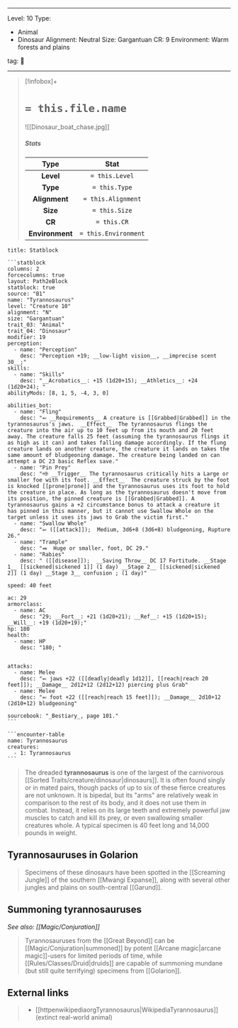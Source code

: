 
---


Level: 10
Type:
- Animal
- Dinosaur
Alignment: Neutral
Size: Gargantuan
CR: 9
Environment: Warm forests and plains


tag: 👹

---

> [!infobox]+
> #  `= this.file.name`
> ![[Dinosaur_boat_chase.jpg]]
> ##### Stats
> Type | Stat |
> :---:|:---:|
> **Level** | `= this.Level` |
> **Type** | `= this.Type` |
> **Alignment** | `= this.Alignment` |
> **Size** | `= this.Size` |
> **CR** | `= this.CR` |
> **Environment** | `= this.Environment` |




````ad-info
title: Statblock

```statblock
columns: 2
forcecolumns: true
layout: Path2eBlock
statblock: true
source: "B1"
name: "Tyrannosaurus"
level: "Creature 10"
alignment: "N"
size: "Gargantuan"
trait_03: "Animal"
trait_04: "Dinosaur"
modifier: 19
perception:
  - name: "Perception"
    desc: "Perception +19; __low-light vision__, __imprecise scent 30__;"
skills:
  - name: "Skills"
    desc: "__Acrobatics__: +15 (1d20+15); __Athletics__: +24 (1d20+24); "
abilityMods: [8, 1, 5, -4, 3, 0]

abilities_bot:
  - name: "Fling"
    desc: "⬻ __Requirements__ A creature is [[Grabbed|Grabbed]] in the tyrannosaurus's jaws.  __Effect__  The tyrannosaurus flings the creature into the air up to 10 feet up from its mouth and 20 feet away. The creature falls 25 feet (assuming the tyrannosaurus flings it as high as it can) and takes falling damage accordingly. If the flung creature lands on another creature, the creature it lands on takes the same amount of bludgeoning damage. The creature being landed on can attempt a DC 23 basic Reflex save."
  - name: "Pin Prey"
    desc: "⬲ __Trigger__ The tyrannosaurus critically hits a Large or smaller foe with its foot. __Effect__  The creature struck by the foot is knocked [[prone|prone]] and the tyrannosaurus uses its foot to hold the creature in place. As long as the tyrannosaurus doesn't move from its position, the pinned creature is [[Grabbed|Grabbed]]. A tyrannosaurus gains a +2 circumstance bonus to attack a creature it has pinned in this manner, but it cannot use Swallow Whole on the target unless it uses its jaws to Grab the victim first."
  - name: "Swallow Whole"
    desc: "⬻ ([[attack]]);  Medium, 3d6+8 (3d6+8) bludgeoning, Rupture 26."
  - name: "Trample"
    desc: "⬽  Huge or smaller, foot, DC 29."
  - name: "Rabies"
    desc: " ([[disease]]);  __Saving Throw__ DC 17 Fortitude. __Stage 1__ [[sickened|sickened 1]] (1 day) __Stage 2__ [[sickened|sickened 2]] (1 day) __Stage 3__ confusion ; (1 day)"

speed: 40 feet

ac: 29
armorclass:
  - name: AC
    desc: "29; __Fort__: +21 (1d20+21); __Ref__: +15 (1d20+15); __Will__: +19 (1d20+19);"
hp: 180
health:
  - name: HP
    desc: "180; "


attacks:
  - name: Melee
    desc: "⬻ jaws +22 ([[deadly|deadly 1d12]], [[reach|reach 20 feet]]); __Damage__ 2d12+12 (2d12+12) piercing plus Grab"
  - name: Melee
    desc: "⬻ foot +22 ([[reach|reach 15 feet]]); __Damage__ 2d10+12 (2d10+12) bludgeoning"

sourcebook: "_Bestiary_, page 101."
```

```encounter-table
name: Tyrannosaurus
creatures:
  - 1: Tyrannosaurus
```

````



> The dreaded **tyrannosaurus** is one of the largest of the carnivorous [[Sorted Traits/creature/dinosaur|dinosaurs]]. It is often found singly or in mated pairs, though packs of up to six of these fierce creatures are not unknown. It is bipedal, but its "arms" are relatively weak in comparison to the rest of its body, and it does not use them in combat. Instead, it relies on its large teeth and extremely powerful jaw muscles to catch and kill its prey, or even swallowing smaller creatures whole. A typical specimen is 40 feet long and 14,000 pounds in weight.



## Tyrannosauruses in Golarion

> Specimens of these dinosaurs have been spotted in the [[Screaming Jungle]] of the southern [[Mwangi Expanse]], along with several other jungles and plains on south-central [[Garund]].


## Summoning tyrannosauruses

*See also: [[Magic/Conjuration]]*
> Tyrannosauruses from the [[Great Beyond]] can be [[Magic/Conjuration|summoned]] by potent [[Arcane magic|arcane magic]]-users for limited periods of time, while [[Rules/Classes/Druid|druids]] are capable of summoning mundane (but still quite terrifying) specimens from [[Golarion]].




## External links

> - [[httpenwikipediaorgTyrannosaurus|WikipediaTyrannosaurus]] (extinct real-world animal)







